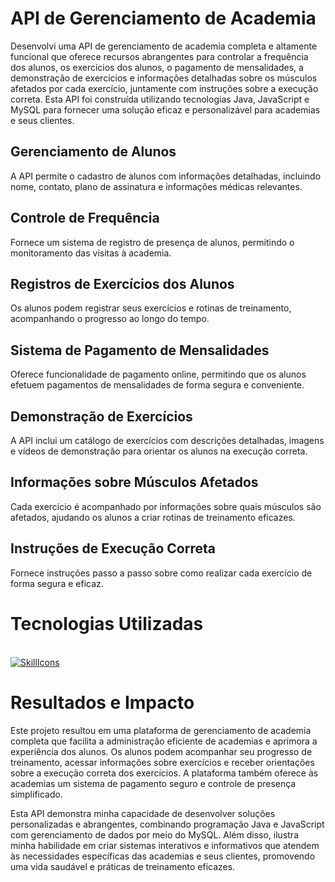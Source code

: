 # API de Gerenciamento de Academia #

Desenvolvi uma API de gerenciamento de academia completa e altamente funcional que oferece recursos abrangentes 
para controlar a frequência dos alunos, os exercícios dos alunos, o pagamento de mensalidades, a demonstração de exercícios 
e informações detalhadas sobre os músculos afetados por cada exercício, juntamente com instruções sobre a execução correta. 
Esta API foi construída utilizando tecnologias Java, JavaScript e MySQL para fornecer uma solução eficaz e personalizável 
para academias e seus clientes.
## Gerenciamento de Alunos
A API permite o cadastro de alunos com informações detalhadas, incluindo nome, contato, plano de assinatura e informações médicas relevantes.
## Controle de Frequência 
Fornece um sistema de registro de presença de alunos, permitindo o monitoramento das visitas à academia.
## Registros de Exercícios dos Alunos
Os alunos podem registrar seus exercícios e rotinas de treinamento, acompanhando o progresso ao longo do tempo.
## Sistema de Pagamento de Mensalidades
Oferece funcionalidade de pagamento online, permitindo que os alunos efetuem pagamentos de mensalidades de forma segura e conveniente.
## Demonstração de Exercícios
A API inclui um catálogo de exercícios com descrições detalhadas, imagens e vídeos de demonstração para orientar os alunos na execução correta.
## Informações sobre Músculos Afetados
Cada exercício é acompanhado por informações sobre quais músculos são afetados, ajudando os alunos a criar rotinas de treinamento eficazes.
## Instruções de Execução Correta
Fornece instruções passo a passo sobre como realizar cada exercício de forma segura e eficaz.
# Tecnologias Utilizadas
<br>[![SkillIcons](https://skillicons.dev/icons?i=java,scala,postgresql,spring,docker,aws)](https://skillicons.dev)<br/>

# Resultados e Impacto
Este projeto resultou em uma plataforma de gerenciamento de academia completa que facilita a administração eficiente de academias e aprimora a experiência dos alunos. Os alunos podem acompanhar seu progresso de treinamento, acessar informações sobre exercícios e receber orientações sobre a execução correta dos exercícios. A plataforma também oferece às academias um sistema de pagamento seguro e controle de presença simplificado.

Esta API demonstra minha capacidade de desenvolver soluções personalizadas e abrangentes, combinando programação Java e JavaScript com gerenciamento de dados por meio do MySQL. Além disso, ilustra minha habilidade em criar sistemas interativos e informativos que atendem às necessidades específicas das academias e seus clientes, promovendo uma vida saudável e práticas de treinamento eficazes.

